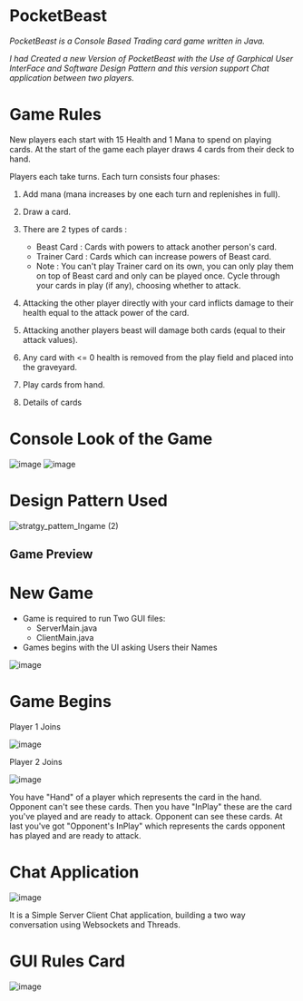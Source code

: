 # PocketBeast
*PocketBeast is a Console Based Trading card game written in Java.*

*I had Created a new Version of PocketBeast with the Use of Garphical User InterFace and Software Design Pattern and this version support Chat application between two players.*

# Game Rules
New players each start with 15 Health and 1 Mana to spend on playing cards. At the start of the game each player draws 4 cards from their deck to hand.

Players each take turns. Each turn consists four phases:

 1. Add mana (mana increases by one each turn and replenishes in full).
 2. Draw a card.
 3. There are 2 types of cards :
     * Beast Card : Cards with powers to attack another person's card.
     * Trainer Card : Cards which can increase powers of Beast card.
     * Note : You can't play Trainer card on its own, you can only play them on top of Beast card and only can be played once.
             Cycle through your cards in play (if any), choosing whether to attack.

 4. Attacking the other player directly with your card inflicts damage to their health equal to the attack power of the card.
 5. Attacking another players beast will damage both cards (equal to their attack values).
 6. Any card with <= 0 health is removed from the play field and placed into the graveyard.
 7. Play cards from hand.
 8. Details of cards

# Console Look of the Game 
![image](https://user-images.githubusercontent.com/79797338/174660933-bca4f933-c38b-4f16-a40f-087dfb116995.png)
![image](https://user-images.githubusercontent.com/79797338/174661087-160433c6-5d33-490f-857d-29e3e6e5733e.png)

# Design Pattern Used

![stratgy_pattem_Ingame (2)](https://user-images.githubusercontent.com/79797338/174664127-27897a7a-a82d-4c95-9984-87bc5e8c43ee.jpg)


## Game Preview 

# New Game
  * Game is required to run Two GUI files:
      * ServerMain.java 
      * ClientMain.java
  * Games begins with the UI asking Users their Names 

![image](https://user-images.githubusercontent.com/79797338/174661913-cc644771-4d06-4186-8c75-fe19317c6dc5.png)

# Game Begins

Player 1 Joins

![image](https://user-images.githubusercontent.com/79797338/174662435-7746315a-8eec-43ea-85e9-2558c2f4c1c4.png)

Player 2 Joins

![image](https://user-images.githubusercontent.com/79797338/174662533-1d9e5cb7-cdf5-4931-bcc6-e0b1b5db3b7b.png)


You have "Hand" of a player which represents the card in the hand. Opponent can't see these cards. Then you have "InPlay" these are the card you've played and are ready to attack. Opponent can see these cards. At last you've got "Opponent's InPlay" which represents the cards opponent has played and are ready to attack.


# Chat Application 

![image](https://user-images.githubusercontent.com/79797338/174663072-7aa07fa9-5394-47b1-bd28-2a3fc4c42936.png)

It is a Simple Server Client Chat application, building a two way conversation using Websockets and Threads.

# GUI Rules Card

![image](https://user-images.githubusercontent.com/79797338/174663307-38b7f33c-3b9e-4cd3-9318-2470dc56ee17.png)


